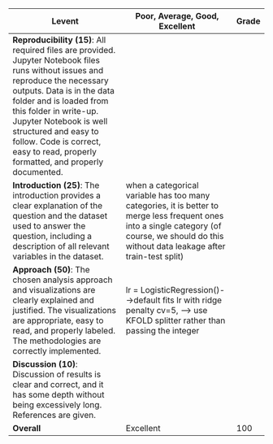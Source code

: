 | Levent                                                                                                                                                                                                                                                                                                                                                | Poor, Average, Good, Excellent                                                                                                                                                                  | Grade |
|-------------------------------------------------------------------------------------------------------------------------------------------------------------------------------------------------------------------------------------------------------------------------------------------------------------------------------------------------------|-------------------------------------------------------------------------------------------------------------------------------------------------------------------------------------------------|-------|
| **Reproducibility (15)**: All required files are provided. Jupyter Notebook files runs without issues and reproduce the necessary outputs. Data is in the data folder and is loaded from this folder in write-up. Jupyter Notebook is well structured and easy to follow. Code is correct, easy to read, properly formatted, and properly documented. |                                                                                                                                                                                                 |       |
| **Introduction (25)**: The introduction provides a clear explanation of the question and the dataset used to answer the question, including a description of all relevant variables in the dataset.                                                                                                                                                   | when a categorical variable has too many categories, it is better to merge less frequent ones into a single category (of course, we should do this without data leakage after train-test split) |       |
| **Approach (50)**: The chosen analysis approach and visualizations are clearly explained and justified. The visualizations are appropriate, easy to read, and properly labeled. The methodologies are correctly implemented.                                                                                                                          | lr = LogisticRegression()-->default fits lr with ridge penalty   cv=5, --> use KFOLD splitter rather than passing the integer                                                                   |       |
| **Discussion (10)**: Discussion of results is clear and correct, and it has some depth without being excessively long. References are given.                                                                                                                                                                                                          |                                                                                                                                                                                                 |       |
| **Overall**                                                                                                                                                                                                                                                                                                                                           | Excellent                                                                                                                                                                                       | 100   |
